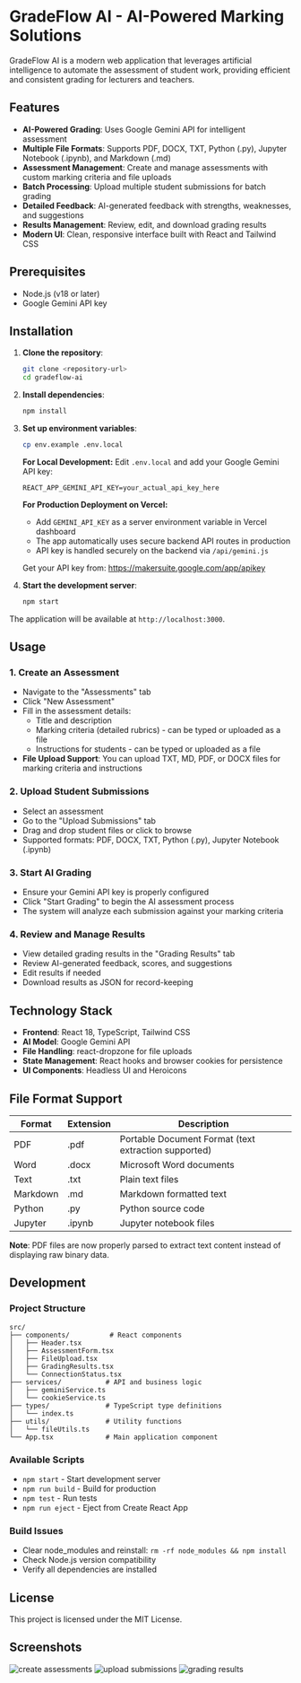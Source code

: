 # GradeFlow AI - AI-Powered Marking Solutions

GradeFlow AI is a modern web application that leverages artificial intelligence to automate the assessment of student work, providing efficient and consistent grading for lecturers and teachers.

## Features

- **AI-Powered Grading**: Uses Google Gemini API for intelligent assessment
- **Multiple File Formats**: Supports PDF, DOCX, TXT, Python (.py), Jupyter Notebook (.ipynb), and Markdown (.md)
- **Assessment Management**: Create and manage assessments with custom marking criteria and file uploads
- **Batch Processing**: Upload multiple student submissions for batch grading
- **Detailed Feedback**: AI-generated feedback with strengths, weaknesses, and suggestions
- **Results Management**: Review, edit, and download grading results
- **Modern UI**: Clean, responsive interface built with React and Tailwind CSS

## Prerequisites

- Node.js (v18 or later)
- Google Gemini API key

## Installation

1. **Clone the repository**:
   ```bash
   git clone <repository-url>
   cd gradeflow-ai
   ```

2. **Install dependencies**:
   ```bash
   npm install
   ```

3. **Set up environment variables**:
   ```bash
   cp env.example .env.local
   ```
   
   **For Local Development:**
   Edit `.env.local` and add your Google Gemini API key:
   ```
   REACT_APP_GEMINI_API_KEY=your_actual_api_key_here
   ```
   
   **For Production Deployment on Vercel:**
   - Add `GEMINI_API_KEY` as a server environment variable in Vercel dashboard
   - The app automatically uses secure backend API routes in production
   - API key is handled securely on the backend via `/api/gemini.js`
   
   Get your API key from: https://makersuite.google.com/app/apikey

4. **Start the development server**:
   ```bash
   npm start
   ```

The application will be available at `http://localhost:3000`.

## Usage

### 1. Create an Assessment
- Navigate to the "Assessments" tab
- Click "New Assessment"
- Fill in the assessment details:
  - Title and description
  - Marking criteria (detailed rubrics) - can be typed or uploaded as a file
  - Instructions for students - can be typed or uploaded as a file
- **File Upload Support**: You can upload TXT, MD, PDF, or DOCX files for marking criteria and instructions

### 2. Upload Student Submissions
- Select an assessment
- Go to the "Upload Submissions" tab
- Drag and drop student files or click to browse
- Supported formats: PDF, DOCX, TXT, Python (.py), Jupyter Notebook (.ipynb)

### 3. Start AI Grading
- Ensure your Gemini API key is properly configured
- Click "Start Grading" to begin the AI assessment process
- The system will analyze each submission against your marking criteria

### 4. Review and Manage Results
- View detailed grading results in the "Grading Results" tab
- Review AI-generated feedback, scores, and suggestions
- Edit results if needed
- Download results as JSON for record-keeping

## Technology Stack

- **Frontend**: React 18, TypeScript, Tailwind CSS
- **AI Model**: Google Gemini API 
- **File Handling**: react-dropzone for file uploads
- **State Management**: React hooks and browser cookies for persistence
- **UI Components**: Headless UI and Heroicons

## File Format Support

| Format | Extension | Description |
|--------|-----------|-------------|
| PDF | .pdf | Portable Document Format (text extraction supported) |
| Word | .docx | Microsoft Word documents |
| Text | .txt | Plain text files |
| Markdown | .md | Markdown formatted text |
| Python | .py | Python source code |
| Jupyter | .ipynb | Jupyter notebook files |

**Note**: PDF files are now properly parsed to extract text content instead of displaying raw binary data.


## Development

### Project Structure
```
src/
├── components/          # React components
│   ├── Header.tsx
│   ├── AssessmentForm.tsx
│   ├── FileUpload.tsx
│   ├── GradingResults.tsx
│   └── ConnectionStatus.tsx
├── services/           # API and business logic
│   ├── geminiService.ts
│   └── cookieService.ts
├── types/              # TypeScript type definitions
│   └── index.ts
├── utils/              # Utility functions
│   └── fileUtils.ts
└── App.tsx             # Main application component
```

### Available Scripts

- `npm start` - Start development server
- `npm run build` - Build for production
- `npm test` - Run tests
- `npm run eject` - Eject from Create React App


### Build Issues
- Clear node_modules and reinstall: `rm -rf node_modules && npm install`
- Check Node.js version compatibility
- Verify all dependencies are installed


## License

This project is licensed under the MIT License.

## Screenshots

![create assessments](screenshots/00-create-assessments.png)
![upload submissions](screenshots/01-upload-assessment-submissions.png)
![grading results](screenshots/02-grading-results.png)